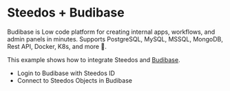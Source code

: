 Steedos + Budibase
===

Budibase is Low code platform for creating internal apps, workflows, and admin panels in minutes. Supports PostgreSQL, MySQL, MSSQL, MongoDB, Rest API, Docker, K8s, and more 🚀. 

This example shows how to integrate Steedos and [Budibase](https://budibase.com/). 

- Login to Budibase with Steedos ID
- Connect to Steedos Objects in Budibase

